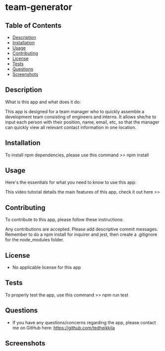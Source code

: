 # team-generator

 ## Table of Contents

  - [Description](#description)
  - [Installation](#installation)
  - [Usage](#usage)
  - [Contributing](#contributing)
  - [License](#license)
  - [Tests](#tests)
  - [Questions](#questions)
  - [Screenshots](#screenshots)

  ## Description

  What is this app and what does it do:

  This app is designed for a team manager who to quickly assemble a development team consisting of engineers and interns. It allows she/he to input each person with their position, name, email, etc, so that the manager can quickly view all relevant contact information in one location. 

  ## Installation

  To install npm dependencies, please use this command >> npm install

  ## Usage

  Here's the essentials for what you need to know to use this app: 

  This video tutorial details the main features of this app, check it out here >> 

  ## Contributing

  To contribute to this app, please follow these instructions: 
  
  Any contributions are accepted. Please add descriptive commit messages. Remember to do a npm install for inquirer and jest, then create a .gitignore for the node_modules folder.

  ## License
  
  * No applicable license for this app

  ## Tests

  To properly test the app, use this command >> npm run test
  
  ## Questions

  * If you have any questions/concerns regarding the app, please contact me on GitHub here: https://github.com/tedheikkila

  ## Screenshots

